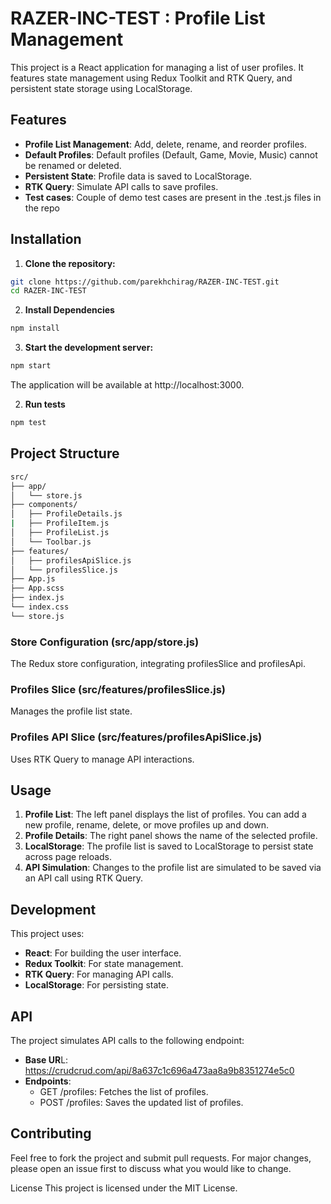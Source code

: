 # RAZER-INC-TEST : Profile List Management

This project is a React application for managing a list of user profiles. It features state management using Redux Toolkit and RTK Query, and persistent state storage using LocalStorage.

## Features

- **Profile List Management**: Add, delete, rename, and reorder profiles.
- **Default Profiles**: Default profiles (Default, Game, Movie, Music) cannot be renamed or deleted.
- **Persistent State**: Profile data is saved to LocalStorage.
- **RTK Query**: Simulate API calls to save profiles.
- **Test cases**: Couple of demo test cases are present in the .test.js files in the repo

## Installation

1. **Clone the repository:**

```bash
git clone https://github.com/parekhchirag/RAZER-INC-TEST.git
cd RAZER-INC-TEST
```

2. **Install Dependencies**
```bash
npm install
```

3. **Start the development server:**
```bash
npm start
```
The application will be available at http://localhost:3000.

2. **Run tests**
```bash
npm test
```

## Project Structure
```bash
src/
├── app/
│   └── store.js
├── components/
│   ├── ProfileDetails.js
|   ├── ProfileItem.js
│   ├── ProfileList.js
│   └── Toolbar.js
├── features/
│   ├── profilesApiSlice.js
│   └── profilesSlice.js
├── App.js
├── App.scss
├── index.js
└── index.css
└── store.js
```

### Store Configuration (src/app/store.js)
The Redux store configuration, integrating profilesSlice and profilesApi.

### Profiles Slice (src/features/profilesSlice.js)
Manages the profile list state.

### Profiles API Slice (src/features/profilesApiSlice.js)
Uses RTK Query to manage API interactions.

## Usage
1. **Profile List**: The left panel displays the list of profiles. You can add a new profile, rename, delete, or move profiles up and down.
2. **Profile Details**: The right panel shows the name of the selected profile.
3. **LocalStorage**: The profile list is saved to LocalStorage to persist state across page reloads.
4. **API Simulation**: Changes to the profile list are simulated to be saved via an API call using RTK Query.

## Development
This project uses:

 - **React**: For building the user interface.
 - **Redux Toolkit**: For state management.
 - **RTK Query**: For managing API calls.
 - **LocalStorage**: For persisting state.

## API
The project simulates API calls to the following endpoint:

 - **Base UR**L: https://crudcrud.com/api/8a637c1c696a473aa8a9b8351274e5c0
 - **Endpoints**:
     - GET /profiles: Fetches the list of profiles.
     - POST /profiles: Saves the updated list of profiles.

## Contributing
Feel free to fork the project and submit pull requests. For major changes, please open an issue first to discuss what you would like to change.

License
This project is licensed under the MIT License.


